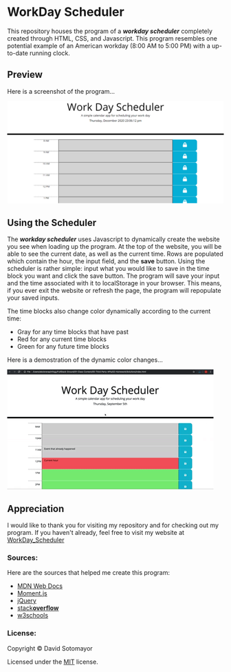 # WorkDay Scheduler

This repository houses the program of a _**workday scheduler**_ completely created through HTML, CSS, and Javascript.  This program resembles one potential example of an American workday (8:00 AM to 5:00 PM) with a up-to-date running clock.

## Preview

Here is a screenshot of the program...

![WorkDay_Scheduler](img\workdayscheduler.png)

## Using the Scheduler

The _**workday scheduler**_ uses Javascript to dynamically create the website you see when loading up the program.  At the top of the website, you will be able to see the current date, as well as the current time.  Rows are populated which contain the hour, the input field, and the **save** button.  Using the scheduler is rather simple: input what you would like to save in the time block you want and click the save button.  The program will save your input and the time associated with it to localStorage in your browser.  This means, if you ever exit the website or refresh the page, the program will repopulate your saved inputs.

The time blocks also change color dynamically according to the current time:
- Gray for any time blocks that have past
- Red for any current time blocks
- Green for any future time blocks

Here is a demostration of the dynamic color changes...

![workday_gif](img\workday.gif)

## Appreciation

I would like to thank you for visiting my repository and for checking out my program.  If you haven't already, feel free to visit my website at [WorkDay_Scheduler](https://davidesotomayor.github.io/work-day-scheduler/)

### Sources:

Here are the sources that helped me create this program:

* [MDN Web Docs](https://developer.mozilla.org/en-US/)
* [Moment.js](https://momentjs.com/)
* [jQuery](https://jquery.com/)
* [stack**overflow**](https://stackoverflow.com/)
* [w3schools](https://www.w3schools.com/)

### License:

Copyright &copy; David Sotomayor

Licensed under the [MIT](https://github.com/microsoft/vscode/blob/master/LICENSE.txt) license.